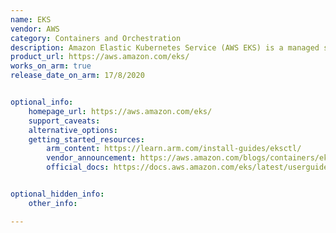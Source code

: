 ```yaml
---
name: EKS
vendor: AWS
category: Containers and Orchestration
description: Amazon Elastic Kubernetes Service (AWS EKS) is a managed service that eliminates the need to install, operate, and maintain your own Kubernetes control plane on AWS.
product_url: https://aws.amazon.com/eks/
works_on_arm: true
release_date_on_arm: 17/8/2020


optional_info:
    homepage_url: https://aws.amazon.com/eks/
    support_caveats:
    alternative_options:
    getting_started_resources:
        arm_content: https://learn.arm.com/install-guides/eksctl/
        vendor_announcement: https://aws.amazon.com/blogs/containers/eks-on-graviton-generally-available/
        official_docs: https://docs.aws.amazon.com/eks/latest/userguide/what-is-eks.html


optional_hidden_info:
    other_info:

---
```

